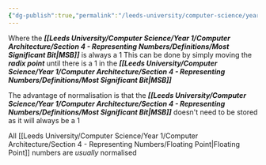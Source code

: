 ```yaml
---
{"dg-publish":true,"permalink":"/leeds-university/computer-science/year-1/computer-architecture/section-4-representing-numbers/scientific-representation/normalisation/"}
---
```


Where the ***[[Leeds University/Computer Science/Year 1/Computer Architecture/Section 4 - Representing Numbers/Definitions/Most Significant Bit\|MSB]]*** is always a 1
This can be done by simply moving the ***radix point*** until there is a 1 in the ***[[Leeds University/Computer Science/Year 1/Computer Architecture/Section 4 - Representing Numbers/Definitions/Most Significant Bit\|MSB]]***

The advantage of normalisation is that the ***[[Leeds University/Computer Science/Year 1/Computer Architecture/Section 4 - Representing Numbers/Definitions/Most Significant Bit\|MSB]]*** doesn't need to be stored as it will always be a 1

All [[Leeds University/Computer Science/Year 1/Computer Architecture/Section 4 - Representing Numbers/Floating Point\|Floating Point]] numbers are *usually* normalised